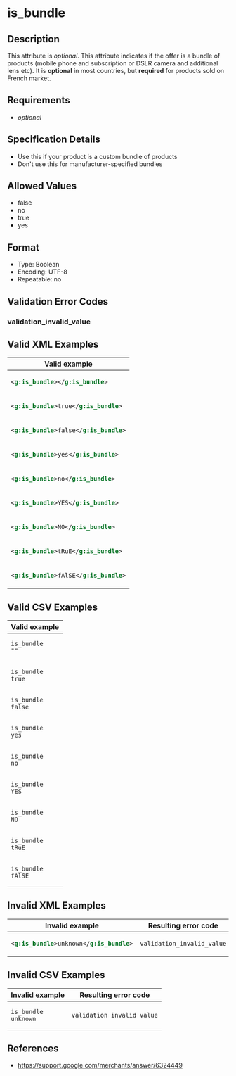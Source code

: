 # is_bundle

## Description

This attribute is *optional*.
This attribute indicates if the offer is a bundle of products (mobile phone and subscription or DSLR camera and additional lens etc). It is **optional** in most countries, but **required** for products sold on French market.

## Requirements

* *optional*


## Specification Details

- Use this if your product is a custom bundle of products
- Don't use this for manufacturer-specified bundles

## Allowed Values
- false
- no
- true
- yes

## Format

- Type: Boolean
- Encoding: UTF-8
- Repeatable: no


## Validation Error Codes

### validation_invalid_value

## Valid XML Examples

<table>
<thead>
<tr><th>Valid example                   </th></tr>
</thead>
<tbody>
<tr><td>

```xml
<g:is_bundle></g:is_bundle>     
```

</td></tr>
<tr><td>

```xml
<g:is_bundle>true</g:is_bundle> 
```

</td></tr>
<tr><td>

```xml
<g:is_bundle>false</g:is_bundle>
```

</td></tr>
<tr><td>

```xml
<g:is_bundle>yes</g:is_bundle>  
```

</td></tr>
<tr><td>

```xml
<g:is_bundle>no</g:is_bundle>   
```

</td></tr>
<tr><td>

```xml
<g:is_bundle>YES</g:is_bundle>  
```

</td></tr>
<tr><td>

```xml
<g:is_bundle>NO</g:is_bundle>   
```

</td></tr>
<tr><td>

```xml
<g:is_bundle>tRuE</g:is_bundle> 
```

</td></tr>
<tr><td>

```xml
<g:is_bundle>fAlSE</g:is_bundle>
```

</td></tr>
</tbody>
</table>

## Valid CSV Examples

<table>
<thead>
<tr><th>Valid example  </th></tr>
</thead>
<tbody>
<tr><td>

```csv
is_bundle
""   
```

</td></tr>
<tr><td>

```csv
is_bundle
true 
```

</td></tr>
<tr><td>

```csv
is_bundle
false
```

</td></tr>
<tr><td>

```csv
is_bundle
yes  
```

</td></tr>
<tr><td>

```csv
is_bundle
no   
```

</td></tr>
<tr><td>

```csv
is_bundle
YES  
```

</td></tr>
<tr><td>

```csv
is_bundle
NO   
```

</td></tr>
<tr><td>

```csv
is_bundle
tRuE 
```

</td></tr>
<tr><td>

```csv
is_bundle
fAlSE
```

</td></tr>
</tbody>
</table>

## Invalid XML Examples

<table>
<thead>
<tr><th>Invalid example                   </th><th>Resulting error code    </th></tr>
</thead>
<tbody>
<tr><td>

```xml
<g:is_bundle>unknown</g:is_bundle>
```

</td><td>

```xml
validation_invalid_value
```

</td></tr>
</tbody>
</table>

## Invalid CSV Examples

<table>
<thead>
<tr><th>Invalid example  </th><th>Resulting error code    </th></tr>
</thead>
<tbody>
<tr><td>

```csv
is_bundle
unknown
```

</td><td>

```csv
validation_invalid_value
```

</td></tr>
</tbody>
</table>

## References
* https://support.google.com/merchants/answer/6324449
